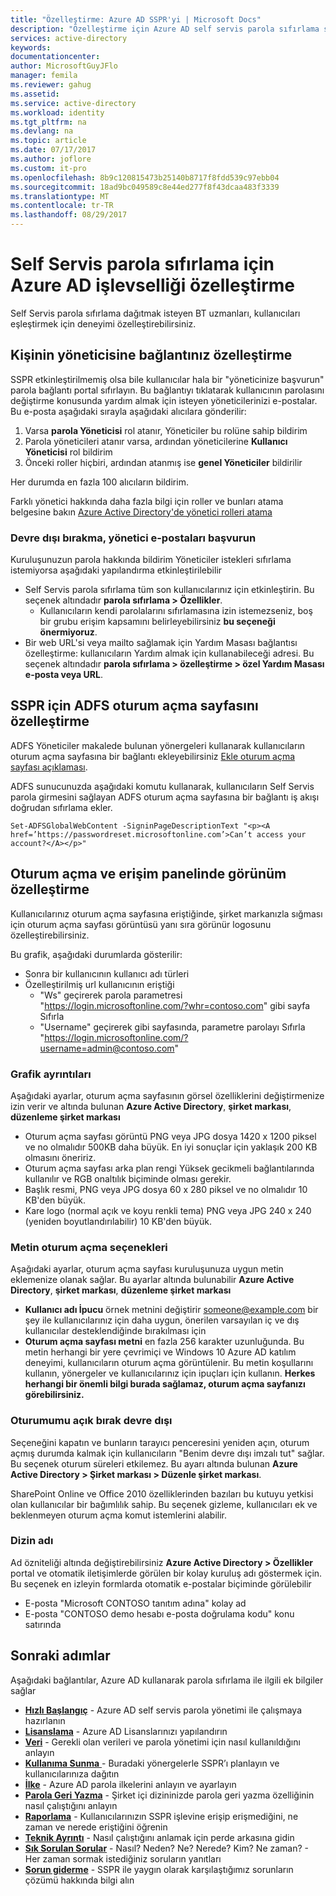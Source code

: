 ```yaml
---
title: "Özelleştirme: Azure AD SSPR'yi | Microsoft Docs"
description: "Özelleştirme için Azure AD self servis parola sıfırlama seçenekleri"
services: active-directory
keywords: 
documentationcenter: 
author: MicrosoftGuyJFlo
manager: femila
ms.reviewer: gahug
ms.assetid: 
ms.service: active-directory
ms.workload: identity
ms.tgt_pltfrm: na
ms.devlang: na
ms.topic: article
ms.date: 07/17/2017
ms.author: joflore
ms.custom: it-pro
ms.openlocfilehash: 8b9c120815473b25140b8717f8fdd539c97ebb04
ms.sourcegitcommit: 18ad9bc049589c8e44ed277f8f43dcaa483f3339
ms.translationtype: MT
ms.contentlocale: tr-TR
ms.lasthandoff: 08/29/2017
---
```

# <a name="customize-azure-ad-functionality-for-self-service-password-reset"></a>Self Servis parola sıfırlama için Azure AD işlevselliği özelleştirme

Self Servis parola sıfırlama dağıtmak isteyen BT uzmanları, kullanıcıları eşleştirmek için deneyimi özelleştirebilirsiniz.

## <a name="customize-the-contact-your-administrator-link"></a>Kişinin yöneticisine bağlantınız özelleştirme

SSPR etkinleştirilmemiş olsa bile kullanıcılar hala bir "yöneticinize başvurun" parola bağlantı portal sıfırlayın.  Bu bağlantıyı tıklatarak kullanıcının parolasını değiştirme konusunda yardım almak için isteyen yöneticilerinizi e-postalar. Bu e-posta aşağıdaki sırayla aşağıdaki alıcılara gönderilir:

1. Varsa **parola Yöneticisi** rol atanır, Yöneticiler bu rolüne sahip bildirim
2. Parola yöneticileri atanır varsa, ardından yöneticilerine **Kullanıcı Yöneticisi** rol bildirim
3. Önceki roller hiçbiri, ardından atanmış ise **genel Yöneticiler** bildirilir

Her durumda en fazla 100 alıcıların bildirim.

Farklı yönetici hakkında daha fazla bilgi için roller ve bunları atama belgesine bakın [Azure Active Directory'de yönetici rolleri atama](active-directory-assign-admin-roles.md)

### <a name="disable-contact-your-administrator-emails"></a>Devre dışı bırakma, yönetici e-postaları başvurun

Kuruluşunuzun parola hakkında bildirim Yöneticiler istekleri sıfırlama istemiyorsa aşağıdaki yapılandırma etkinleştirilebilir

* Self Servis parola sıfırlama tüm son kullanıcılarınız için etkinleştirin. Bu seçenek altındadır **parola sıfırlama > Özellikler**.
    * Kullanıcıların kendi parolalarını sıfırlamasına izin istemezseniz, boş bir grubu erişim kapsamını belirleyebilirsiniz **bu seçeneği önermiyoruz**.
* Bir web URL'si veya mailto sağlamak için Yardım Masası bağlantısı özelleştirme: kullanıcıların Yardım almak için kullanabileceği adresi. Bu seçenek altındadır **parola sıfırlama > özelleştirme > özel Yardım Masası e-posta veya URL**.

## <a name="customize-adfs-sign-in-page-for-sspr"></a>SSPR için ADFS oturum açma sayfasını özelleştirme

ADFS Yöneticiler makalede bulunan yönergeleri kullanarak kullanıcıların oturum açma sayfasına bir bağlantı ekleyebilirsiniz [Ekle oturum açma sayfası açıklaması](https://docs.microsoft.com/windows-server/identity/ad-fs/operations/add-sign-in-page-description).

ADFS sunucunuzda aşağıdaki komutu kullanarak, kullanıcıların Self Servis parola girmesini sağlayan ADFS oturum açma sayfasına bir bağlantı iş akışı doğrudan sıfırlama ekler.

``` Set-ADFSGlobalWebContent -SigninPageDescriptionText "<p><A href=’https://passwordreset.microsoftonline.com’>Can’t access your account?</A></p>" ```

## <a name="customize-the-sign-in-and-access-panel-look-and-feel"></a>Oturum açma ve erişim panelinde görünüm özelleştirme

Kullanıcılarınız oturum açma sayfasına eriştiğinde, şirket markanızla sığması için oturum açma sayfası görüntüsü yanı sıra görünür logosunu özelleştirebilirsiniz.

Bu grafik, aşağıdaki durumlarda gösterilir:

* Sonra bir kullanıcının kullanıcı adı türleri
* Özelleştirilmiş url kullanıcının eriştiği
    * "Ws" geçirerek parola parametresi "https://login.microsoftonline.com/?whr=contoso.com" gibi sayfa Sıfırla
    * "Username" geçirerek gibi sayfasında, parametre parolayı Sıfırla "https://login.microsoftonline.com/?username=admin@contoso.com"

### <a name="graphics-details"></a>Grafik ayrıntıları

Aşağıdaki ayarlar, oturum açma sayfasının görsel özelliklerini değiştirmenize izin verir ve altında bulunan **Azure Active Directory**, **şirket markası**, **düzenleme şirket markası**

* Oturum açma sayfası görüntü PNG veya JPG dosya 1420 x 1200 piksel ve no olmalıdır 500KB daha büyük. En iyi sonuçlar için yaklaşık 200 KB olmasını öneririz.
* Oturum açma sayfası arka plan rengi Yüksek gecikmeli bağlantılarında kullanılır ve RGB onaltılık biçiminde olması gerekir.
* Başlık resmi, PNG veya JPG dosya 60 x 280 piksel ve no olmalıdır 10 KB'den büyük.
* Kare logo (normal açık ve koyu renkli tema) PNG veya JPG 240 x 240 (yeniden boyutlandırılabilir) 10 KB'den büyük.

### <a name="sign-in-text-options"></a>Metin oturum açma seçenekleri

Aşağıdaki ayarlar, oturum açma sayfası kuruluşunuza uygun metin eklemenize olanak sağlar. Bu ayarlar altında bulunabilir **Azure Active Directory**, **şirket markası**, **düzenleme şirket markası**

* **Kullanıcı adı İpucu** örnek metnini değiştirir someone@example.com bir şey ile kullanıcılarınız için daha uygun, önerilen varsayılan iç ve dış kullanıcılar desteklendiğinde bırakılması için
* **Oturum açma sayfası metni** en fazla 256 karakter uzunluğunda. Bu metin herhangi bir yere çevrimiçi ve Windows 10 Azure AD katılım deneyimi, kullanıcıların oturum açma görüntülenir. Bu metin koşullarını kullanın, yönergeler ve kullanıcılarınız için ipuçları için kullanın. **Herkes herhangi bir önemli bilgi burada sağlamaz, oturum açma sayfanızı görebilirsiniz.**

### <a name="keep-me-signed-in-disabled"></a>Oturumumu açık bırak devre dışı

Seçeneğini kapatın ve bunların tarayıcı penceresini yeniden açın, oturum açmış durumda kalmak için kullanıcıların "Benim devre dışı imzalı tut" sağlar. Bu seçenek oturum süreleri etkilemez. Bu ayarı altında bulunan **Azure Active Directory > Şirket markası > Düzenle şirket markası**.

SharePoint Online ve Office 2010 özelliklerinden bazıları bu kutuyu yetkisi olan kullanıcılar bir bağımlılık sahip. Bu seçenek gizleme, kullanıcıları ek ve beklenmeyen oturum açma komut istemlerini alabilir.

### <a name="directory-name"></a>Dizin adı

Ad özniteliği altında değiştirebilirsiniz **Azure Active Directory > Özellikler** portal ve otomatik iletişimlerde görülen bir kolay kuruluş adı göstermek için. Bu seçenek en izleyin formlarda otomatik e-postalar biçiminde görülebilir

* E-posta "Microsoft CONTOSO tanıtım adına" kolay ad
* E-posta "CONTOSO demo hesabı e-posta doğrulama kodu" konu satırında

## <a name="next-steps"></a>Sonraki adımlar

Aşağıdaki bağlantılar, Azure AD kullanarak parola sıfırlama ile ilgili ek bilgiler sağlar

* [**Hızlı Başlangıç**](active-directory-passwords-getting-started.md) - Azure AD self servis parola yönetimi ile çalışmaya hazırlanın 
* [**Lisanslama**](active-directory-passwords-licensing.md) - Azure AD Lisanslarınızı yapılandırın
* [**Veri**](active-directory-passwords-data.md) - Gerekli olan verileri ve parola yönetimi için nasıl kullanıldığını anlayın
* [**Kullanıma Sunma** ](active-directory-passwords-best-practices.md) - Buradaki yönergelerle SSPR’ı planlayın ve kullanıcılarınıza dağıtın
* [**İlke**](active-directory-passwords-policy.md) - Azure AD parola ilkelerini anlayın ve ayarlayın
* [**Parola Geri Yazma**](active-directory-passwords-writeback.md) - Şirket içi dizininizde parola geri yazma özelliğinin nasıl çalıştığını anlayın
* [**Raporlama**](active-directory-passwords-reporting.md) - Kullanıcılarınızın SSPR işlevine erişip erişmediğini, ne zaman ve nerede eriştiğini öğrenin
* [**Teknik Ayrıntı**](active-directory-passwords-how-it-works.md) - Nasıl çalıştığını anlamak için perde arkasına gidin
* [**Sık Sorulan Sorular**](active-directory-passwords-faq.md) - Nasıl? Neden? Ne? Nerede? Kim? Ne zaman? - Her zaman sormak istediğiniz soruların yanıtları
* [**Sorun giderme**](active-directory-passwords-troubleshoot.md) - SSPR ile yaygın olarak karşılaştığımız sorunların çözümü hakkında bilgi alın

